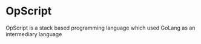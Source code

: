 # OpScript
OpScript is a stack based programming language which used GoLang as an intermediary language
